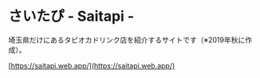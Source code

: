 # さいたぴ - Saitapi -

埼玉県だけにあるタピオカドリンク店を紹介するサイトです（※2019年秋に作成）。

[https://saitapi.web.app/](https://saitapi.web.app/)
